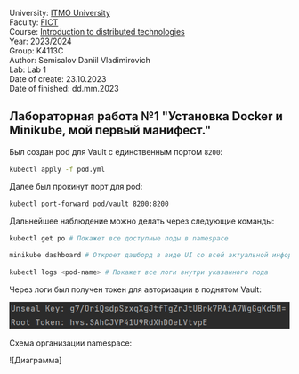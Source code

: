 University: [ITMO University](https://itmo.ru/ru/)\
Faculty: [FICT](https://fict.itmo.ru)\
Course: [Introduction to distributed technologies](https://github.com/itmo-ict-faculty/introduction-to-distributed-technologies)\
Year: 2023/2024\
Group: K4113C\
Author: Semisalov Daniil Vladimirovich\
Lab: Lab 1\
Date of create: 23.10.2023\
Date of finished: dd.mm.2023
## Лабораторная работа №1 "Установка Docker и Minikube, мой первый манифест."

Был создан pod для Vault с единственным портом ```8200```:

```bash 
kubectl apply -f pod.yml
```

Далее был прокинут порт для pod:

```bash 
kubectl port-forward pod/vault 8200:8200 
```

Дальнейшее наблюдение можно делать через следующие команды:

```bash 
kubectl get po # Покажет все доступные поды в namespace
```

```bash 
minikube dashboard # Откроет дашборд в виде UI со всей актуальной информации по каждому namespace
```

```bash 
kubectl logs <pod-name> # Покажет все логи внутри указанного пода
```

Через логи был получен токен для авторизации в поднятом Vault:

![Токен авторизации](pic/token.png)

Схема организации namespace:

![Диаграмма]